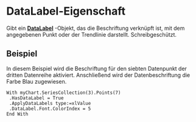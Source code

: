 
# DataLabel-Eigenschaft

Gibt ein  **[DataLabel](5f823de1-a4c3-bf48-f2fc-c01aabdb9c4d.md)** -Objekt, das die Beschriftung verknüpft ist, mit dem angegebenen Punkt oder der Trendlinie darstellt. Schreibgeschützt.


## Beispiel

In diesem Beispiel wird die Beschriftung für den siebten Datenpunkt der dritten Datenreihe aktiviert. Anschließend wird der Datenbeschriftung die Farbe Blau zugewiesen.


```
With myChart.SeriesCollection(3).Points(7) 
 .HasDataLabel = True 
 .ApplyDataLabels type:=xlValue 
 .DataLabel.Font.ColorIndex = 5 
End With
```

